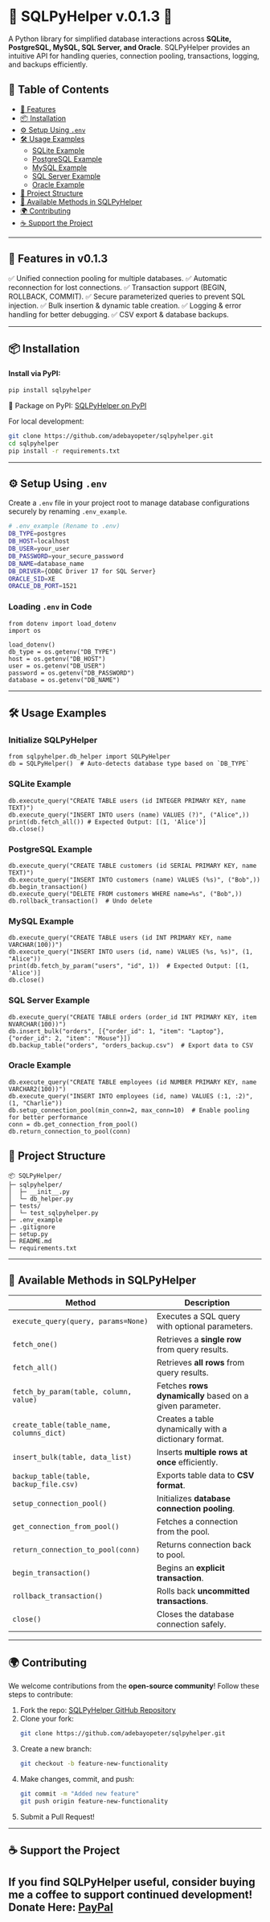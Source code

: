 # 📌 SQLPyHelper v.0.1.3 🚀

A Python library for simplified database interactions across **SQLite, PostgreSQL, MySQL, SQL Server, and Oracle**. SQLPyHelper provides an intuitive API for handling queries, connection pooling, transactions, logging, and backups efficiently.

## 📖 Table of Contents
- [🚀 Features](#-features)
- [📦 Installation](#-installation)
- [⚙️ Setup Using `.env`](#️-setup-using-env)
- [🛠 Usage Examples](#-usage-examples)
  - [SQLite Example](#sqlite-example)
  - [PostgreSQL Example](#postgresql-example)
  - [MySQL Example](#mysql-example)
  - [SQL Server Example](#sql-server-example)
  - [Oracle Example](#oracle-example)
- [📂 Project Structure](#-project-structure)
- [📌 Available Methods in SQLPyHelper](#-available-methods-in-sqlpyhelper)
- [🌍 Contributing](#-contributing)
- [☕ Support the Project](#-support-the-project)

---

## 🚀 Features in v0.1.3
✅ Unified connection pooling for multiple databases. 
✅ Automatic reconnection for lost connections. 
✅ Transaction support (BEGIN, ROLLBACK, COMMIT). 
✅ Secure parameterized queries to prevent SQL injection. 
✅ Bulk insertion & dynamic table creation. 
✅ Logging & error handling for better debugging. 
✅ CSV export & database backups.

---
## 📦 Installation
#### Install via PyPI:
```sh
pip install sqlpyhelper
```
📌 Package on PyPI: [SQLPyHelper on PyPI](https://pypi.org/project/SQLPyHelper/)

For local development:
```sh
git clone https://github.com/adebayopeter/sqlpyhelper.git
cd sqlpyhelper
pip install -r requirements.txt
```

---

## ⚙️ Setup Using `.env`
Create a `.env` file in your project root to manage database configurations securely by renaming `.env_example`.

```sh
# .env_example (Rename to .env)
DB_TYPE=postgres
DB_HOST=localhost
DB_USER=your_user
DB_PASSWORD=your_secure_password
DB_NAME=database_name
DB_DRIVER={ODBC Driver 17 for SQL Server}
ORACLE_SID=XE
ORACLE_DB_PORT=1521
```
### Loading `.env` in Code
```pycon
from dotenv import load_dotenv
import os

load_dotenv()
db_type = os.getenv("DB_TYPE")
host = os.getenv("DB_HOST")
user = os.getenv("DB_USER")
password = os.getenv("DB_PASSWORD")
database = os.getenv("DB_NAME")
```
---
## 🛠 Usage Examples
### Initialize SQLPyHelper
```pycon
from sqlpyhelper.db_helper import SQLPyHelper
db = SQLPyHelper()  # Auto-detects database type based on `DB_TYPE`
```
### SQLite Example
```pycon
db.execute_query("CREATE TABLE users (id INTEGER PRIMARY KEY, name TEXT)")
db.execute_query("INSERT INTO users (name) VALUES (?)", ("Alice",))
print(db.fetch_all()) # Expected Output: [(1, 'Alice')]
db.close()
```
### PostgreSQL Example
```pycon
db.execute_query("CREATE TABLE customers (id SERIAL PRIMARY KEY, name TEXT)")
db.execute_query("INSERT INTO customers (name) VALUES (%s)", ("Bob",))
db.begin_transaction()
db.execute_query("DELETE FROM customers WHERE name=%s", ("Bob",))
db.rollback_transaction()  # Undo delete
```
### MySQL Example
```pycon 
db.execute_query("CREATE TABLE users (id INT PRIMARY KEY, name VARCHAR(100))")
db.execute_query("INSERT INTO users (id, name) VALUES (%s, %s)", (1, "Alice"))
print(db.fetch_by_param("users", "id", 1))  # Expected Output: [(1, 'Alice')]
db.close()
```
### SQL Server Example
```pycon
db.execute_query("CREATE TABLE orders (order_id INT PRIMARY KEY, item NVARCHAR(100))")
db.insert_bulk("orders", [{"order_id": 1, "item": "Laptop"}, {"order_id": 2, "item": "Mouse"}])
db.backup_table("orders", "orders_backup.csv")  # Export data to CSV
```
### Oracle Example
```pycon
db.execute_query("CREATE TABLE employees (id NUMBER PRIMARY KEY, name VARCHAR2(100))")
db.execute_query("INSERT INTO employees (id, name) VALUES (:1, :2)", (1, "Charlie"))
db.setup_connection_pool(min_conn=2, max_conn=10)  # Enable pooling for better performance
conn = db.get_connection_from_pool()
db.return_connection_to_pool(conn)
```

## 📂 Project Structure
```
📦 SQLPyHelper/
├─ sqlpyhelper/
│  ├─ __init__.py
│  └─ db_helper.py
├─ tests/
│  └─ test_sqlpyhelper.py
├─ .env_example
├─ .gitignore
├─ setup.py
├─ README.md
└─ requirements.txt
```
---
## 📌 Available Methods in SQLPyHelper

| Method | Description |
|--------|-------------|
| `execute_query(query, params=None)` | Executes a SQL query with optional parameters. |
| `fetch_one()` | Retrieves a **single row** from query results. |
| `fetch_all()` | Retrieves **all rows** from query results. |
| `fetch_by_param(table, column, value)` | Fetches **rows dynamically** based on a given parameter. |
| `create_table(table_name, columns_dict)` | Creates a table dynamically with a dictionary format. |
| `insert_bulk(table, data_list)` | Inserts **multiple rows at once** efficiently. |
| `backup_table(table, backup_file.csv)` | Exports table data to **CSV format**. |
| `setup_connection_pool()` | Initializes **database connection pooling**. |
| `get_connection_from_pool()` | Fetches a connection from the pool. |
| `return_connection_to_pool(conn)` | Returns connection back to pool. |
| `begin_transaction()` | Begins an **explicit transaction**. |
| `rollback_transaction()` | Rolls back **uncommitted transactions**. |
| `close()` | Closes the database connection safely. |

---
## 🌍 Contributing
We welcome contributions from the **open-source community**! Follow these steps to contribute:

1. Fork the repo: [SQLPyHelper GitHub Repository](https://github.com/adebayopeter/sqlpyhelper)
2. Clone your fork:
   ```sh
   git clone https://github.com/adebayopeter/sqlpyhelper.git
   ```
3. Create a new branch:
   ```sh
   git checkout -b feature-new-functionality
   ```
4. Make changes, commit, and push:
   ```sh
   git commit -m "Added new feature"
   git push origin feature-new-functionality
   ```
5. Submit a Pull Request!

---
## ☕ Support the Project

If you find SQLPyHelper useful, consider buying me a coffee to support continued development! 
Donate Here: [PayPal](https://paypal.me/adebayopeter?country.x=GB&locale.x=en_GB)
---